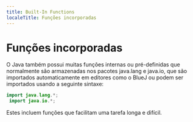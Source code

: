 ```yaml
---
title: Built-In Functions
localeTitle: Funções incorporadas
---
```

# Funções incorporadas

O Java também possui muitas funções internas ou pré-definidas que normalmente são armazenadas nos pacotes java.lang e java.io, que são importados automaticamente em editores como o BlueJ ou podem ser importados usando a seguinte sintaxe:

```java
import java.lang.*; 
 import java.io.*; 
```

Estes incluem funções que facilitam uma tarefa longa e difícil.